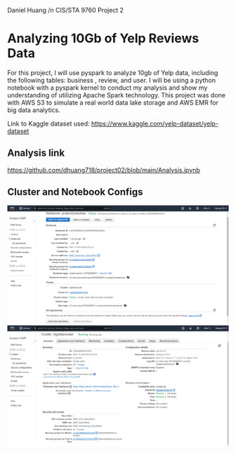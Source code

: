 Daniel Huang /n
CIS/STA 9760 
Project 2

# Analyzing 10Gb of Yelp Reviews Data

For this project, I will use pyspark to analyze 10gb of Yelp data, including the following tables: business , review, and user. I will be using a python notebook with a pyspark kernel to conduct my analysis and show my understanding of utilizing Apache Spark technology. This project was done with AWS S3 to simulate a real world data lake storage and AWS EMR for big data analytics. 

Link to Kaggle dataset used:
https://www.kaggle.com/yelp-dataset/yelp-dataset

## Analysis link

https://github.com/dhuang718/project02/blob/main/Analysis.ipynb

## Cluster and Notebook Configs

![notebook](assets/notebook_configuration.png)
![cluster](assets/cluster_configuration.png)
